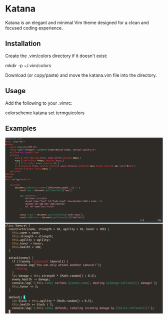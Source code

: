 # Katana

Katana is an elegant and minimal Vim theme designed for a clean and focused coding experience.

## Installation

Create the .vim/colors directory if it doesn't exist:

mkdir -p ~/.vim/colors

Download (or copy/paste) and move the katana.vim file into the directory.

## Usage

Add the following to your .vimrc:

colorscheme katana
set termguicolors

## Examples

![Katana Example](katana-example.png)
![Katana Example 1](katana-example-1.png)